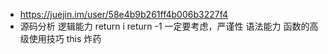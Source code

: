 - https://juejin.im/user/58e4b9b261ff4b006b3227f4
- 源码分析
  逻辑能力
    return i
    return -1 一定要考虑，严谨性
  语法能力
  函数的高级使用技巧
  this 炸药